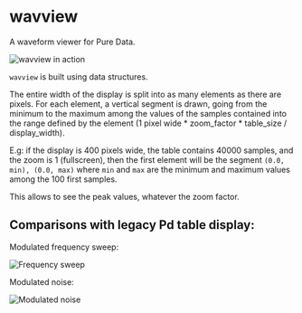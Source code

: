 # wavview
A waveform viewer for Pure Data.

![wavview in action](https://github.com/user-attachments/assets/681f7b7d-332e-4a8e-a37b-60fe9e683777)

`wavview` is built using data structures.

The entire width of the display is split into as many elements as there are pixels. For each element, a vertical segment is drawn, going from the minimum to the maximum among the values of the samples contained into the range defined by the element (1 pixel wide * zoom_factor * table_size / display_width).

E.g: if the display is 400 pixels wide, the table contains 40000 samples, and the zoom is 1 (fullscreen), then the first element will be the segment `(0.0, min), (0.0, max)` where `min` and `max` are the minimum and maximum values among the 100 first samples.

This allows to see the peak values, whatever the zoom factor.

## Comparisons with legacy Pd table display:

Modulated frequency sweep:

![Frequency sweep](https://github.com/user-attachments/assets/bda8d0ed-f36c-48be-bb82-3c311ba6ea57)

Modulated noise:

![Modulated noise](https://github.com/user-attachments/assets/b14f6263-1bd9-488f-9ff3-e484d4d6bdab)
